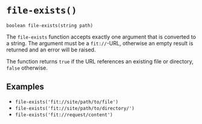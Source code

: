 # `file-exists()`

```
boolean file-exists(string path)
```

The `file-exists` function accepts exactly one argument that is converted to a string. The argument must be a `fit://`-URL, otherwise an empty result is returned and an error will be raised.

The function returns `true` if the URL references an existing file or directory, `false` otherwise.


## Examples

* `file-exists('fit://site/path/to/file')`
* `file-exists('fit://site/path/to/directory/')`
* `file-exists('fit://request/content')`
